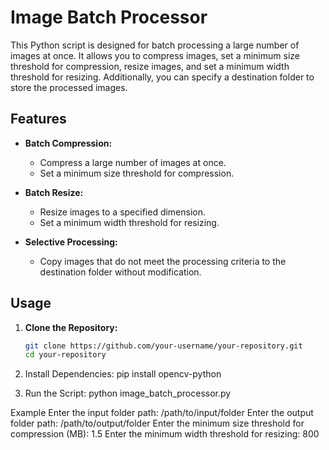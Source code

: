 # Image Batch Processor

This Python script is designed for batch processing a large number of images at once. It allows you to compress images, set a minimum size threshold for compression, resize images, and set a minimum width threshold for resizing. Additionally, you can specify a destination folder to store the processed images.

## Features

- **Batch Compression:**
  - Compress a large number of images at once.
  - Set a minimum size threshold for compression.

- **Batch Resize:**
  - Resize images to a specified dimension.
  - Set a minimum width threshold for resizing.

- **Selective Processing:**
  - Copy images that do not meet the processing criteria to the destination folder without modification.

## Usage

1. **Clone the Repository:**
   ```bash
   git clone https://github.com/your-username/your-repository.git
   cd your-repository

2. Install Dependencies:
pip install opencv-python

3. Run the Script:
python image_batch_processor.py

Example 
Enter the input folder path: /path/to/input/folder
Enter the output folder path: /path/to/output/folder
Enter the minimum size threshold for compression (MB): 1.5
Enter the minimum width threshold for resizing: 800
